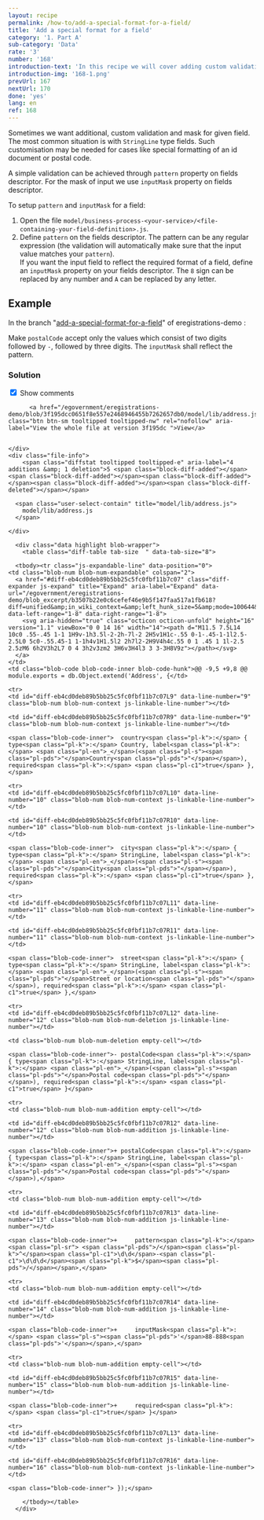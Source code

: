 ```yaml
---
layout: recipe
permalink: /how-to/add-a-special-format-for-a-field/
title: 'Add a special format for a field'
category: '1. Part A'
sub-category: 'Data'
rate: '3'
number: '168'
introduction-text: 'In this recipe we will cover adding custom validation patterns and input masks for fields.'
introduction-img: '168-1.png'
prevUrl: 167
nextUrl: 170
done: 'yes'
lang: en
ref: 168
---
```


Sometimes we want additional, custom validation and mask for given field. The most common situation is with `StringLine` type fields.
Such customisation may be needed for cases like special formatting of an id document or postal code.

A simple validation can be achieved through `pattern` property on fields descriptor. For the mask of input we use `inputMask` property on fields descriptor.

To setup `pattern` and `inputMask` for a field:

1. Open the file `model/business-process-<your-service>/<file-containing-your-field-definition>.js`.
2. Define `pattern` on the fields descriptor. The pattern can be any regular expression (the validation will automatically make sure that the input value matches your `pattern`).<br>
If you want the input field to reflect the required format of a field, define an `inputMask` property on your fields descriptor. The `8` sign can be replaced by any number and `A` can be replaced by any letter.

## Example

In the branch "[add-a-special-format-for-a-field](https://github.com/egovernment/eregistrations-demo/tree/add-a-special-format-for-a-field)" of eregistrations-demo :

Make `postalCode` accept only the values which consist of two digits followed by `-`, followed by three digits. The `inputMask` shall reflect the pattern.

### Solution

<div id="files" class="diff-view " onclick="window.open('https://github.com/egovernment/eregistrations-demo/compare/add-a-special-format-for-a-field...add-a-special-format-for-a-field-solution#files')">


<a name="diff-eb4cd0deb89b5bb25c5fc0fbf11b7c07"></a>
<div id="diff-0" class="file js-details-container




             show-inline-notes
           ">
  <div class="file-header" data-path="model/lib/address.js">
    <div class="file-actions">
        <span class="show-file-notes">
          <label>
            <input type="checkbox" checked="checked" class="js-toggle-file-notes">
            Show comments
          </label>
        </span>

          <a href="/egovernment/eregistrations-demo/blob/3f195dcc0651f8e557e2468946455b7262657db0/model/lib/address.js" class="btn btn-sm tooltipped tooltipped-nw" rel="nofollow" aria-label="View the whole file at version 3f195dc ">View</a>


    </div>
    <div class="file-info">
        <span class="diffstat tooltipped tooltipped-e" aria-label="4 additions &amp; 1 deletion">5 <span class="block-diff-added"></span><span class="block-diff-added"></span><span class="block-diff-added"></span><span class="block-diff-added"></span><span class="block-diff-deleted"></span></span>

      <span class="user-select-contain" title="model/lib/address.js">
        model/lib/address.js
      </span>

    </div>
  </div>

      <div class="data highlight blob-wrapper">
        <table class="diff-table tab-size  " data-tab-size="8">

      <tbody><tr class="js-expandable-line" data-position="0">
    <td class="blob-num blob-num-expandable" colspan="2">
      <a href="#diff-eb4cd0deb89b5bb25c5fc0fbf11b7c07" class="diff-expander js-expand" title="Expand" aria-label="Expand" data-url="/egovernment/eregistrations-demo/blob_excerpt/b3507b22e0c6cefef46e9b5f147faa517a1fb618?diff=unified&amp;in_wiki_context=&amp;left_hunk_size=5&amp;mode=100644&amp;next_line_num_left=9&amp;next_line_num_right=9&amp;path=model%2Flib%2Faddress.js&amp;prev_line_num_left=&amp;prev_line_num_right=&amp;right_hunk_size=8" data-left-range="1-8" data-right-range="1-8">
        <svg aria-hidden="true" class="octicon octicon-unfold" height="16" version="1.1" viewBox="0 0 14 16" width="14"><path d="M11.5 7.5L14 10c0 .55-.45 1-1 1H9v-1h3.5l-2-2h-7l-2 2H5v1H1c-.55 0-1-.45-1-1l2.5-2.5L0 5c0-.55.45-1 1-1h4v1H1.5l2 2h7l2-2H9V4h4c.55 0 1 .45 1 1l-2.5 2.5zM6 6h2V3h2L7 0 4 3h2v3zm2 3H6v3H4l3 3 3-3H8V9z"></path></svg>
      </a>
    </td>
    <td class="blob-code blob-code-inner blob-code-hunk">@@ -9,5 +9,8 @@ module.exports = db.Object.extend('Address', {</td>
  </tr>

    <tr>
    <td id="diff-eb4cd0deb89b5bb25c5fc0fbf11b7c07L9" data-line-number="9" class="blob-num blob-num-context js-linkable-line-number"></td>

    <td id="diff-eb4cd0deb89b5bb25c5fc0fbf11b7c07R9" data-line-number="9" class="blob-num blob-num-context js-linkable-line-number"></td>

  <td class="blob-code blob-code-context">

    <span class="blob-code-inner"> 	country<span class="pl-k">:</span> { type<span class="pl-k">:</span> Country, label<span class="pl-k">:</span> <span class="pl-en">_</span>(<span class="pl-s"><span class="pl-pds">"</span>Country<span class="pl-pds">"</span></span>), required<span class="pl-k">:</span> <span class="pl-c1">true</span> },</span>

  </td>
</tr>


    <tr>
    <td id="diff-eb4cd0deb89b5bb25c5fc0fbf11b7c07L10" data-line-number="10" class="blob-num blob-num-context js-linkable-line-number"></td>

    <td id="diff-eb4cd0deb89b5bb25c5fc0fbf11b7c07R10" data-line-number="10" class="blob-num blob-num-context js-linkable-line-number"></td>

  <td class="blob-code blob-code-context">

    <span class="blob-code-inner"> 	city<span class="pl-k">:</span> { type<span class="pl-k">:</span> StringLine, label<span class="pl-k">:</span> <span class="pl-en">_</span>(<span class="pl-s"><span class="pl-pds">"</span>City<span class="pl-pds">"</span></span>), required<span class="pl-k">:</span> <span class="pl-c1">true</span> },</span>

  </td>
</tr>


    <tr>
    <td id="diff-eb4cd0deb89b5bb25c5fc0fbf11b7c07L11" data-line-number="11" class="blob-num blob-num-context js-linkable-line-number"></td>

    <td id="diff-eb4cd0deb89b5bb25c5fc0fbf11b7c07R11" data-line-number="11" class="blob-num blob-num-context js-linkable-line-number"></td>

  <td class="blob-code blob-code-context">

    <span class="blob-code-inner"> 	street<span class="pl-k">:</span> { type<span class="pl-k">:</span> StringLine, label<span class="pl-k">:</span> <span class="pl-en">_</span>(<span class="pl-s"><span class="pl-pds">"</span>Street or location<span class="pl-pds">"</span></span>), required<span class="pl-k">:</span> <span class="pl-c1">true</span> },</span>

  </td>
</tr>


    <tr>
    <td id="diff-eb4cd0deb89b5bb25c5fc0fbf11b7c07L12" data-line-number="12" class="blob-num blob-num-deletion js-linkable-line-number"></td>

    <td class="blob-num blob-num-deletion empty-cell"></td>

  <td class="blob-code blob-code-deletion">

    <span class="blob-code-inner">-	postalCode<span class="pl-k">:</span> { type<span class="pl-k">:</span> StringLine, label<span class="pl-k">:</span> <span class="pl-en">_</span>(<span class="pl-s"><span class="pl-pds">"</span>Postal code<span class="pl-pds">"</span></span>), required<span class="pl-k">:</span> <span class="pl-c1">true</span> }</span>

  </td>
</tr>


    <tr>
    <td class="blob-num blob-num-addition empty-cell"></td>

    <td id="diff-eb4cd0deb89b5bb25c5fc0fbf11b7c07R12" data-line-number="12" class="blob-num blob-num-addition js-linkable-line-number"></td>

  <td class="blob-code blob-code-addition">

    <span class="blob-code-inner">+	postalCode<span class="pl-k">:</span> { type<span class="pl-k">:</span> StringLine, label<span class="pl-k">:</span> <span class="pl-en">_</span>(<span class="pl-s"><span class="pl-pds">"</span>Postal code<span class="pl-pds">"</span></span>),</span>

  </td>
</tr>


    <tr>
    <td class="blob-num blob-num-addition empty-cell"></td>

    <td id="diff-eb4cd0deb89b5bb25c5fc0fbf11b7c07R13" data-line-number="13" class="blob-num blob-num-addition js-linkable-line-number"></td>

  <td class="blob-code blob-code-addition">

    <span class="blob-code-inner">+		pattern<span class="pl-k">:</span><span class="pl-sr"> <span class="pl-pds">/</span><span class="pl-k">^</span><span class="pl-c1">\d\d</span>-<span class="pl-c1">\d\d\d</span><span class="pl-k">$</span><span class="pl-pds">/</span></span>,</span>

  </td>
</tr>


    <tr>
    <td class="blob-num blob-num-addition empty-cell"></td>

    <td id="diff-eb4cd0deb89b5bb25c5fc0fbf11b7c07R14" data-line-number="14" class="blob-num blob-num-addition js-linkable-line-number"></td>

  <td class="blob-code blob-code-addition">

    <span class="blob-code-inner">+		inputMask<span class="pl-k">:</span> <span class="pl-s"><span class="pl-pds">'</span>88-888<span class="pl-pds">'</span></span>,</span>

  </td>
</tr>


    <tr>
    <td class="blob-num blob-num-addition empty-cell"></td>

    <td id="diff-eb4cd0deb89b5bb25c5fc0fbf11b7c07R15" data-line-number="15" class="blob-num blob-num-addition js-linkable-line-number"></td>

  <td class="blob-code blob-code-addition">

    <span class="blob-code-inner">+		required<span class="pl-k">:</span> <span class="pl-c1">true</span> }</span>

  </td>
</tr>


    <tr>
    <td id="diff-eb4cd0deb89b5bb25c5fc0fbf11b7c07L13" data-line-number="13" class="blob-num blob-num-context js-linkable-line-number"></td>

    <td id="diff-eb4cd0deb89b5bb25c5fc0fbf11b7c07R16" data-line-number="16" class="blob-num blob-num-context js-linkable-line-number"></td>

  <td class="blob-code blob-code-context">

    <span class="blob-code-inner"> });</span>

  </td>
</tr>



        </tbody></table>
      </div>

</div>


</div>
